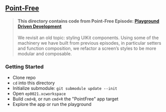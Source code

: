 ## [Point-Free](https://www.pointfree.co)

> #### This directory contains code from Point-Free Episode: [Playground Driven Development](https://www.pointfree.co/episodes/ep21-playground-driven-development)
>
> We revisit an old topic: styling UIKit components. Using some of the machinery we have built from previous episodes, in particular setters and function composition, we refactor a screen’s styles to be more modular and composable.

### Getting Started

* Clone repo
* `cd` into this directory
* Initialize submodule: `git submodule update --init`
* Open `ep0021.xcworkspace`
* Build `cmd+B`, or run `cmd+R` the "PointFree" app target
* Explore the app or run the playground
